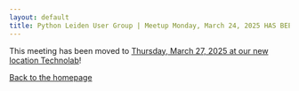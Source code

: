 ```yaml
---
layout: default
title: Python Leiden User Group | Meetup Monday, March 24, 2025 HAS BEEN MOVED
---
```


This meeting has been moved to
[Thursday, March 27, 2025 at our new location Technolab](/meeting-2025-03-27.html)!

[Back to the homepage](/)
